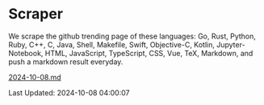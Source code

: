 # Scraper

We scrape the github trending page of these languages: Go, Rust, Python, Ruby, C++, C, Java, Shell, Makefile, Swift, Objective-C, Kotlin, Jupyter-Notebook, HTML, JavaScript, TypeScript, CSS, Vue, TeX, Markdown, and push a markdown result everyday.

[2024-10-08.md](https://github.com/yangwenmai/github-trending-backup/blob/master/2024-10-08.md)

Last Updated: 2024-10-08 04:00:07
